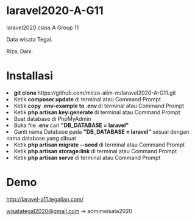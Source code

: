 # laravel2020-A-G11
laravel2020 class A Group 11

Data wisata Tegal.

Riza, Dani.

# Installasi
<li><b>git clone </b>https://github.com/mirza-alim-m/laravel2020-A-G11.git</li>
<li>Ketik <b>composer update </b> di terminal atau Command Prompt</li>
<li>Ketik <b>copy .env-example to .env </b>di terminal atau Command Prompt</li>
<li>Ketik <b>php artisan key:generate </b>di terminal atau Command Prompt</li>
<li>Buat database di PhpMyAdmin</li>
<li>Buka file <b>.env </b> cari <b>"DB_DATABASE = laravel"</b></li>
<li>Ganti nama Database pada <b>"DB_DATABASE = laravel" </b>sesuai dengan nama database yang dibuat</li>
<li>Ketik <b>php artisan migrate --seed </b>di terminal atau Command Prompt</li>
<li>Ketik <b>php artisan storage:link </b>di terminal atau Command Prompt</li>
<li>Ketik <b>php artisan serve </b>di terminal atau Command Prompt</li>

# Demo
http://laravel-a11.tegalian.com/

wisatategal2020@gmail.com -> adminwisata2020

